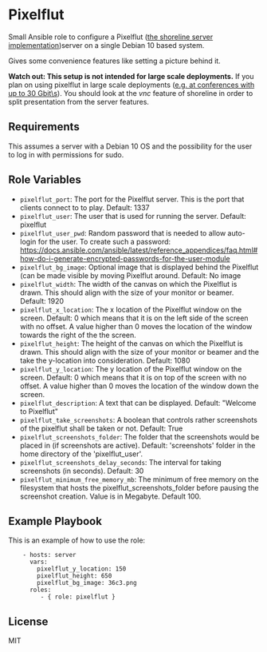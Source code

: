 # Pixelflut

Small Ansible role to configure a Pixelflut ([the shoreline server implementation](https://github.com/TobleMiner/shoreline))server on a single Debian 10 based system.

Gives some convenience features like setting a picture behind it.

**Watch out: This setup is not intended for large scale deployments.** If you plan on using pixelflut in large scale deployments ([e.g. at conferences with up to 30 Gbit\s](https://twitter.com/Toble_Miner/status/1211094936122208257)). You should look at the *vnc* feature of shoreline in order to split presentation from the server features.

## Requirements

This assumes a server with a Debian 10 OS and the possibility for the user to log in with permissions for sudo.

## Role Variables

 - `pixelflut_port`: The port for the Pixelflut server. This is the port that clients connect to to play. Default: 1337
 - `pixelflut_user`: The user that is used for running the server. Default: pixelflut
 - `pixelflut_user_pwd`: Random password that is needed to allow auto-login for the user. To create such a password: https://docs.ansible.com/ansible/latest/reference_appendices/faq.html#how-do-i-generate-encrypted-passwords-for-the-user-module
 - `pixelflut_bg_image`: Optional image that is displayed behind the Pixelflut (can be made visible by moving Pixelflut around. Default: No image
 - `pixelflut_width`: The width of the canvas on which the Pixelflut is drawn. This should align with the size of your monitor or beamer.  Default: 1920
 - `pixelflut_x_location`: The x location of the Pixelflut window on the screen. Default: 0 which means that it is on the left side of the screen with no offset. A value higher than 0 moves the location of the window towards the right of the the screen.
 - `pixelflut_height`: The height of the canvas on which the Pixelflut is drawn. This should align with the size of your monitor or beamer and the take the y-location into consideration. Default: 1080
 - `pixelflut_y_location`: The y location of the Pixelflut window on the screen. Default: 0 which means that it is on top of the screen with no offset. A value higher than 0 moves the location of the window down the screen.
 - `pixelflut_description`: A text that can be displayed. Default: "Welcome to Pixelflut"
 - `pixelflut_take_screenshots`: A boolean that controls rather screenshots of the pixelflut shall be taken or not. Default: True
 - `pixelflut_screenshots_folder`: The folder that the screenshots would be placed in (if screenshots are active). Default: 'screenshots' folder in the home directory of the 'pixelflut_user'.
 - `pixelflut_screenshots_delay_seconds`: The interval for taking screenshots (in seconds). Default: 30
 - `pixelflut_minimum_free_memory_mb`: The minimum of free memory on the filesystem that hosts the pixelflut_screenshots_folder before pausing the screenshot creation. Value is in Megabyte. Default 100.

## Example Playbook

This is an example of how to use the role:
```
    - hosts: server
      vars:
        pixelflut_y_location: 150
        pixelflut_height: 650
        pixelflut_bg_image: 36c3.png
      roles:
         - { role: pixelflut }
```

License
-------

MIT
